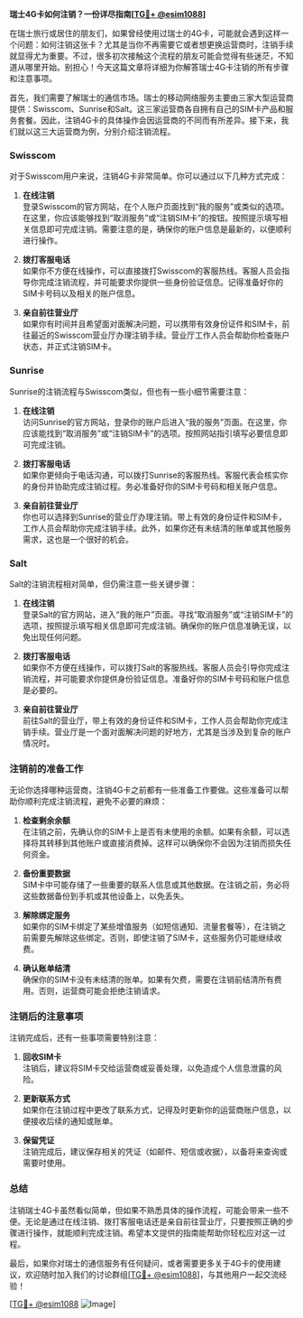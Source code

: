 **瑞士4G卡如何注销？一份详尽指南[[TG💪+ @esim1088](https://t.me/s/esim1088)]**

在瑞士旅行或居住的朋友们，如果曾经使用过瑞士的4G卡，可能就会遇到这样一个问题：如何注销这张卡？尤其是当你不再需要它或者想更换运营商时，注销手续就显得尤为重要。不过，很多初次接触这个流程的朋友可能会觉得有些迷茫，不知道从哪里开始。别担心！今天这篇文章将详细为你解答瑞士4G卡注销的所有步骤和注意事项。

首先，我们需要了解瑞士的通信市场。瑞士的移动网络服务主要由三家大型运营商提供：Swisscom、Sunrise和Salt。这三家运营商各自拥有自己的SIM卡产品和服务套餐。因此，注销4G卡的具体操作会因运营商的不同而有所差异。接下来，我们就以这三大运营商为例，分别介绍注销流程。

### Swisscom

对于Swisscom用户来说，注销4G卡非常简单。你可以通过以下几种方式完成：

1. **在线注销**  
   登录Swisscom的官方网站，在个人账户页面找到“我的服务”或类似的选项。在这里，你应该能够找到“取消服务”或“注销SIM卡”的按钮。按照提示填写相关信息即可完成注销。需要注意的是，确保你的账户信息是最新的，以便顺利进行操作。

2. **拨打客服电话**  
   如果你不方便在线操作，可以直接拨打Swisscom的客服热线。客服人员会指导你完成注销流程，并可能要求你提供一些身份验证信息。记得准备好你的SIM卡号码以及相关的账户信息。

3. **亲自前往营业厅**  
   如果你有时间并且希望面对面解决问题，可以携带有效身份证件和SIM卡，前往最近的Swisscom营业厅办理注销手续。营业厅工作人员会帮助你检查账户状态，并正式注销SIM卡。

### Sunrise

Sunrise的注销流程与Swisscom类似，但也有一些小细节需要注意：

1. **在线注销**  
   访问Sunrise的官方网站，登录你的账户后进入“我的服务”页面。在这里，你应该能找到“取消服务”或“注销SIM卡”的选项。按照网站指引填写必要信息即可完成注销。

2. **拨打客服电话**  
   如果你更倾向于电话沟通，可以拨打Sunrise的客服热线。客服代表会核实你的身份并协助完成注销过程。务必准备好你的SIM卡号码和相关账户信息。

3. **亲自前往营业厅**  
   你也可以选择到Sunrise的营业厅办理注销。带上有效的身份证件和SIM卡，工作人员会帮助你完成注销手续。此外，如果你还有未结清的账单或其他服务需求，这也是一个很好的机会。

### Salt

Salt的注销流程相对简单，但仍需注意一些关键步骤：

1. **在线注销**  
   登录Salt的官方网站，进入“我的账户”页面。寻找“取消服务”或“注销SIM卡”的选项，按照提示填写相关信息即可完成注销。确保你的账户信息准确无误，以免出现任何问题。

2. **拨打客服电话**  
   如果你不方便在线操作，可以拨打Salt的客服热线。客服人员会引导你完成注销流程，并可能要求你提供身份验证信息。准备好你的SIM卡号码和账户信息是必要的。

3. **亲自前往营业厅**  
   前往Salt的营业厅，带上有效的身份证件和SIM卡，工作人员会帮助你完成注销手续。营业厅是一个面对面解决问题的好地方，尤其是当涉及到复杂的账户情况时。

### 注销前的准备工作

无论你选择哪种运营商，注销4G卡之前都有一些准备工作要做。这些准备可以帮助你顺利完成注销流程，避免不必要的麻烦：

1. **检查剩余余额**  
   在注销之前，先确认你的SIM卡上是否有未使用的余额。如果有余额，可以选择将其转移到其他账户或直接消费掉。这样可以确保你不会因为注销而损失任何资金。

2. **备份重要数据**  
   SIM卡中可能存储了一些重要的联系人信息或其他数据。在注销之前，务必将这些数据备份到手机或其他设备上，以免丢失。

3. **解除绑定服务**  
   如果你的SIM卡绑定了某些增值服务（如短信通知、流量套餐等），在注销之前需要先解除这些绑定。否则，即使注销了SIM卡，这些服务仍可能继续收费。

4. **确认账单结清**  
   确保你的SIM卡没有未结清的账单。如果有欠费，需要在注销前结清所有费用。否则，运营商可能会拒绝注销请求。

### 注销后的注意事项

注销完成后，还有一些事项需要特别注意：

1. **回收SIM卡**  
   注销后，建议将SIM卡交给运营商或妥善处理，以免造成个人信息泄露的风险。

2. **更新联系方式**  
   如果你在注销过程中更改了联系方式，记得及时更新你的运营商账户信息，以便接收后续的通知或账单。

3. **保留凭证**  
   注销完成后，建议保存相关的凭证（如邮件、短信或收据），以备将来查询或需要时使用。

### 总结

注销瑞士4G卡虽然看似简单，但如果不熟悉具体的操作流程，可能会带来一些不便。无论是通过在线注销、拨打客服电话还是亲自前往营业厅，只要按照正确的步骤进行操作，就能顺利完成注销。希望本文提供的指南能帮助你轻松应对这一过程。

最后，如果你对瑞士的通信服务有任何疑问，或者需要更多关于4G卡的使用建议，欢迎随时加入我们的讨论群组[[TG💪+ @esim1088](https://t.me/s/esim1088)]，与其他用户一起交流经验！

[[TG💪+ @esim1088](https://t.me/s/esim1088) ![Image](https://i.postimg.cc/4NQfJmqS/Snipaste-2025-05-13-00-14-12.png)]